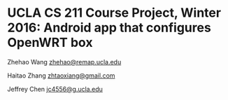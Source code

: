 UCLA CS 211 Course Project, Winter 2016: Android app that configures OpenWRT box
==================================

Zhehao Wang <zhehao@remap.ucla.edu>

Haitao Zhang <zhtaoxiang@gmail.com>

Jeffrey Chen <jc4556@g.ucla.edu>
